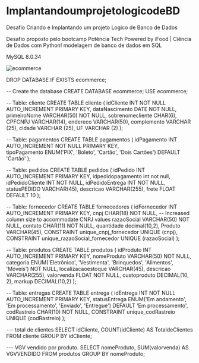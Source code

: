 # ImplantandoumprojetologicodeBD
Desafio Criando e Implantando um projeto Logico de Banco de Dados

Desafio proposto pelo bootcamp Potência Tech Powered by iFood | Ciência de Dados com Python!
modelagem de banco de dados em SQL

MySQL 8.0.34


![ecommerce](https://github.com/tiagoctdo/ImplantandoumprojetologicodeBD/assets/102422491/c0398e14-8489-4d0a-85d2-4615f2e5c639)

DROP DATABASE IF EXISTS ecommerce;

-- Create the database
CREATE DATABASE ecommerce;
USE ecommerce;

-- Table: cliente
CREATE TABLE cliente (
    idCliente INT NOT NULL AUTO_INCREMENT PRIMARY KEY,
    dataNascimento DATE NOT NULL,
    primeiroNome VARCHAR(50) NOT NULL,
    sobrenomecliente CHAR(6),
    CPFCNPJ VARCHAR(14),
    endereco VARCHAR(50),
    complemento VARCHAR (25),
    cidade VARCHAR (25),
    UF VARCHAR (2)
);


-- Table: pagamentos 
CREATE TABLE pagamentos (
    idPagamento INT AUTO_INCREMENT NOT NULL PRIMARY KEY,	
    tipoPagamento ENUM('PIX', 'Boleto', 'Cartão', 'Dois Cartões') DEFAULT 'Cartão'
);

-- Table: pedidos 
CREATE TABLE pedidos (
    idPedido INT AUTO_INCREMENT PRIMARY KEY,
    idpedidopagamento int not null,
    idPedidoCliente INT NOT NULL,
    idPedidoEntrega INT NOT NULL,
    statusPEDIDO VARCHAR(45),
    descricao VARCHAR(255),
    frete FLOAT DEFAULT 10
);

-- Table: fornecedor
CREATE TABLE fornecedores (
    idFornecedor INT AUTO_INCREMENT PRIMARY KEY,
    cnpj CHAR(18) NOT NULL, -- Increased column size to accommodate CNPJ values
    razaoSocial VARCHAR(50) NOT NULL,
    contato CHAR(11) NOT NULL,
    quantidade decimal(10,2),
    Produto VARCHAR(45),
    CONSTRAINT unique_cnpj_fornecedor UNIQUE (cnpj),
    CONSTRAINT unique_razaoSocial_fornecedor UNIQUE (razaoSocial)
);

-- Table: produtos 
CREATE TABLE produtos (
    idProduto INT AUTO_INCREMENT PRIMARY KEY,
    nomeProduto VARCHAR(50) NOT NULL,
    categoria ENUM('Eletrônico', 'Vestimenta', 'Brinquedos', 'Alimentos', 'Móveis') NOT NULL,
    localizacaoestoque VARCHAR(45),
    descricao VARCHAR(255),
    valorvenda FLOAT NOT NULL,
    custoproduto DECIMAL(10, 2),
    markup DECIMAL(10,2)
);


-- Table: entregas 
CREATE TABLE entrega (
    idEntrega INT NOT NULL AUTO_INCREMENT PRIMARY KEY,
    statusEntrega ENUM('Em andamento', 'Em processamento', 'Enviado', 'Entregue') DEFAULT 'Em processamento',
    codRastreio CHAR(10) NOT NULL,
    CONSTRAINT unique_codRastreio UNIQUE (codRastreio)
);



--- total de clientes
SELECT idCliente, COUNT(idCliente) AS TotaldeClientes
FROM cliente
GROUP BY idCliente;

--- VGV vendido por produto.
SELECT nomeProduto, SUM(valorvenda) AS VGVVENDIDO
FROM produtos
GROUP BY nomeProduto;

